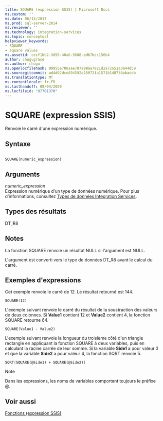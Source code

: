 ```yaml
---
title: SQUARE (expression SSIS) | Microsoft Docs
ms.custom: ''
ms.date: 06/13/2017
ms.prod: sql-server-2014
ms.reviewer: ''
ms.technology: integration-services
ms.topic: conceptual
helpviewer_keywords:
- SQUARE
- square values
ms.assetid: cecf1bb2-3d55-40a6-9688-ed67bcc150b4
author: chugugrace
ms.author: chugu
ms.openlocfilehash: 09955e708aae707a88aa7821d2a72651a3a44d59
ms.sourcegitcommit: ad4d92dce894592a259721a1571b1d8736abacdb
ms.translationtype: MT
ms.contentlocale: fr-FR
ms.lasthandoff: 08/04/2020
ms.locfileid: "87701370"
---
```

# <a name="square-ssis-expression"></a>SQUARE (expression SSIS)
  Renvoie le carré d'une expression numérique.  
  
## <a name="syntax"></a>Syntaxe  
  
```  
  
SQUARE(numeric_expression)  
```  
  
## <a name="arguments"></a>Arguments  
 *numeric_expression*  
 Expression numérique d'un type de données numérique. Pour plus d’informations, consultez [Types de données Integration Services](../data-flow/integration-services-data-types.md).  
  
## <a name="result-types"></a>Types des résultats  
 DT_R8  
  
## <a name="remarks"></a>Notes  
 La fonction SQUARE renvoie un résultat NULL si l'argument est NULL.  
  
 L'argument est converti vers le type de données DT_R8 avant le calcul du carré.  
  
## <a name="expression-examples"></a>Exemples d'expressions  
 Cet exemple renvoie le carré de 12. Le résultat retourné est 144.  
  
```  
SQUARE(12)  
```  
  
 L'exemple suivant renvoie le carré du résultat de la soustraction des valeurs de deux colonnes. Si **Value1** contient 12 et **Value2** contient 4, la fonction SQUARE retourne 64.  
  
```  
SQUARE(Value1 - Value2)  
```  
  
 L'exemple suivant renvoie la longueur du troisième côté d'un triangle rectangle en appliquant la fonction SQUARE à deux variables, puis en calculant la racine carrée de leur somme. Si la variable **Side1** a pour valeur 3 et que la variable **Side2** a pour valeur 4, la fonction SQRT renvoie 5.  
  
```  
SQRT(SQUARE(@Side1) + SQUARE(@Side2))  
```  
  
> [!NOTE]  
>  Dans les expressions, les noms de variables comportent toujours le préfixe \@.  
  
## <a name="see-also"></a>Voir aussi  
 [Fonctions &#40;expression SSIS&#41;](functions-ssis-expression.md)  
  
  
